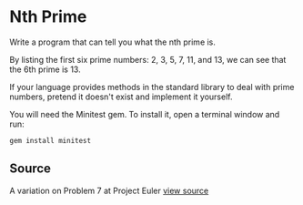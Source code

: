 # Nth Prime

Write a program that can tell you what the nth prime is.

By listing the first six prime numbers: 2, 3, 5, 7, 11, and 13, we can see that
the 6th prime is 13.

If your language provides methods in the standard library to deal with prime
numbers, pretend it doesn't exist and implement it yourself.

You will need the Minitest gem. To install it, open a
terminal window and run:

    gem install minitest

## Source

A variation on Problem 7 at Project Euler [view source](http://projecteuler.net/problem=7)
